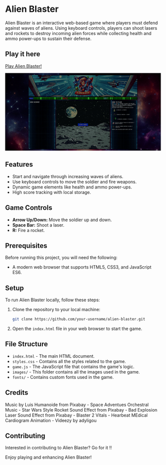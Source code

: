 # Alien Blaster

Alien Blaster is an interactive web-based game where players must defend against waves of aliens. Using keyboard controls, players can shoot lasers and rockets to destroy incoming alien forces while collecting health and ammo power-ups to sustain their defense.

## Play it here
[Play Alien Blaster!](https://smkun.github.io/alien-blaster-project/)

![Gameplay GIF](/images/gamePlay.gif)

## Features

-   Start and navigate through increasing waves of aliens.
-   Use keyboard controls to move the soldier and fire weapons.
-   Dynamic game elements like health and ammo power-ups.
-   High score tracking with local storage.

## Game Controls

-   **Arrow Up/Down:** Move the soldier up and down.
-   **Space Bar:** Shoot a laser.
-   **R:** Fire a rocket.

## Prerequisites

Before running this project, you will need the following:

-   A modern web browser that supports HTML5, CSS3, and JavaScript ES6.

## Setup

To run Alien Blaster locally, follow these steps:

1. Clone the repository to your local machine:
    ```bash
    git clone https://github.com/your-username/alien-blaster.git
    ```
2. Open the `index.html` file in your web browser to start the game.

## File Structure

-   `index.html` - The main HTML document.
-   `styles.css` - Contains all the styles related to the game.
-   `game.js` - The JavaScript file that contains the game's logic.
-   `images/` - This folder contains all the images used in the game.
-   `fonts/` - Contains custom fonts used in the game.

## Credits

Music by Luis Humanoide from Pixabay - Space Adventues Orchestral Music - Star Wars Style
Rocket Sound Effect from Pixabay - Bad Explosion
Laser Sound Effect from Pixabay - Blaster 2
Vitals - Hearbeat MEdical Cardiogram Animation - Videezy by adyligou


## Contributing

Interested in contributing to Alien Blaster? Go for it !!

Enjoy playing and enhancing Alien Blaster!
